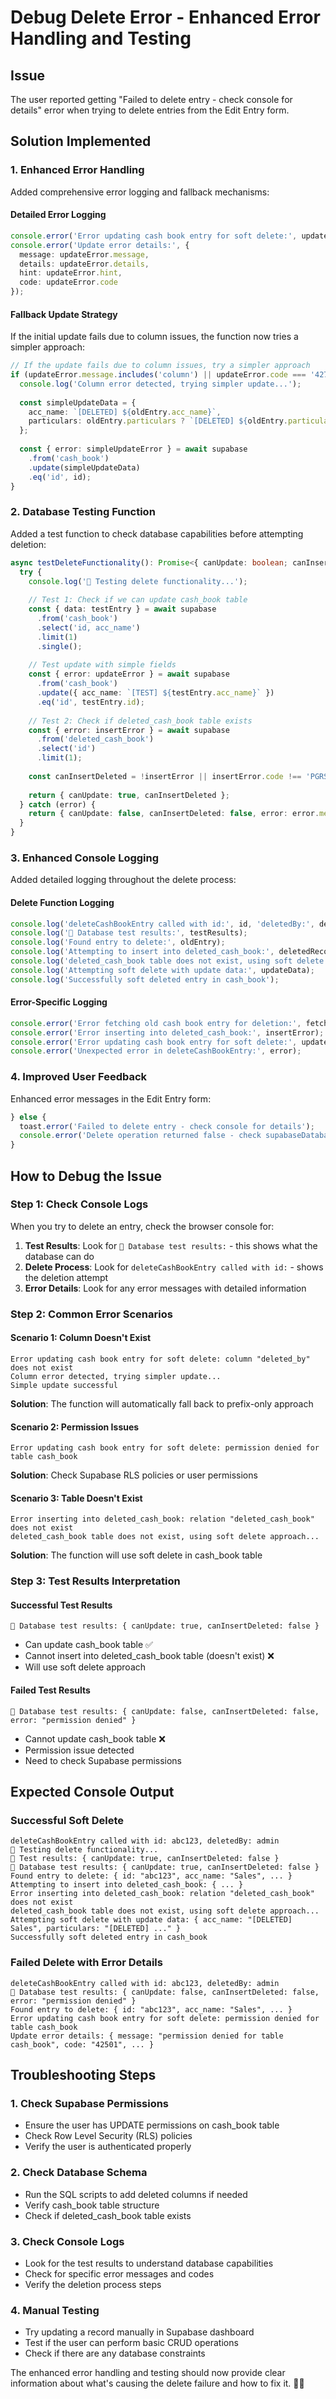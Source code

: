 # Debug Delete Error - Enhanced Error Handling and Testing

## Issue
The user reported getting "Failed to delete entry - check console for details" error when trying to delete entries from the Edit Entry form.

## Solution Implemented

### **1. Enhanced Error Handling**
Added comprehensive error logging and fallback mechanisms:

#### **Detailed Error Logging**
```typescript
console.error('Error updating cash book entry for soft delete:', updateError);
console.error('Update error details:', {
  message: updateError.message,
  details: updateError.details,
  hint: updateError.hint,
  code: updateError.code
});
```

#### **Fallback Update Strategy**
If the initial update fails due to column issues, the function now tries a simpler approach:
```typescript
// If the update fails due to column issues, try a simpler approach
if (updateError.message.includes('column') || updateError.code === '42703') {
  console.log('Column error detected, trying simpler update...');
  
  const simpleUpdateData = {
    acc_name: `[DELETED] ${oldEntry.acc_name}`,
    particulars: oldEntry.particulars ? `[DELETED] ${oldEntry.particulars}` : '[DELETED]',
  };
  
  const { error: simpleUpdateError } = await supabase
    .from('cash_book')
    .update(simpleUpdateData)
    .eq('id', id);
}
```

### **2. Database Testing Function**
Added a test function to check database capabilities before attempting deletion:

```typescript
async testDeleteFunctionality(): Promise<{ canUpdate: boolean; canInsertDeleted: boolean; error?: string }> {
  try {
    console.log('🧪 Testing delete functionality...');
    
    // Test 1: Check if we can update cash_book table
    const { data: testEntry } = await supabase
      .from('cash_book')
      .select('id, acc_name')
      .limit(1)
      .single();
      
    // Test update with simple fields
    const { error: updateError } = await supabase
      .from('cash_book')
      .update({ acc_name: `[TEST] ${testEntry.acc_name}` })
      .eq('id', testEntry.id);
      
    // Test 2: Check if deleted_cash_book table exists
    const { error: insertError } = await supabase
      .from('deleted_cash_book')
      .select('id')
      .limit(1);
      
    const canInsertDeleted = !insertError || insertError.code !== 'PGRST116';
    
    return { canUpdate: true, canInsertDeleted };
  } catch (error) {
    return { canUpdate: false, canInsertDeleted: false, error: error.message };
  }
}
```

### **3. Enhanced Console Logging**
Added detailed logging throughout the delete process:

#### **Delete Function Logging**
```typescript
console.log('deleteCashBookEntry called with id:', id, 'deletedBy:', deletedBy);
console.log('🧪 Database test results:', testResults);
console.log('Found entry to delete:', oldEntry);
console.log('Attempting to insert into deleted_cash_book:', deletedRecord);
console.log('deleted_cash_book table does not exist, using soft delete approach...');
console.log('Attempting soft delete with update data:', updateData);
console.log('Successfully soft deleted entry in cash_book');
```

#### **Error-Specific Logging**
```typescript
console.error('Error fetching old cash book entry for deletion:', fetchError);
console.error('Error inserting into deleted_cash_book:', insertError);
console.error('Error updating cash book entry for soft delete:', updateError);
console.error('Unexpected error in deleteCashBookEntry:', error);
```

### **4. Improved User Feedback**
Enhanced error messages in the Edit Entry form:

```typescript
} else {
  toast.error('Failed to delete entry - check console for details');
  console.error('Delete operation returned false - check supabaseDatabase.ts logs');
}
```

## How to Debug the Issue

### **Step 1: Check Console Logs**
When you try to delete an entry, check the browser console for:

1. **Test Results**: Look for `🧪 Database test results:` - this shows what the database can do
2. **Delete Process**: Look for `deleteCashBookEntry called with id:` - shows the deletion attempt
3. **Error Details**: Look for any error messages with detailed information

### **Step 2: Common Error Scenarios**

#### **Scenario 1: Column Doesn't Exist**
```
Error updating cash book entry for soft delete: column "deleted_by" does not exist
Column error detected, trying simpler update...
Simple update successful
```
**Solution**: The function will automatically fall back to prefix-only approach

#### **Scenario 2: Permission Issues**
```
Error updating cash book entry for soft delete: permission denied for table cash_book
```
**Solution**: Check Supabase RLS policies or user permissions

#### **Scenario 3: Table Doesn't Exist**
```
Error inserting into deleted_cash_book: relation "deleted_cash_book" does not exist
deleted_cash_book table does not exist, using soft delete approach...
```
**Solution**: The function will use soft delete in cash_book table

### **Step 3: Test Results Interpretation**

#### **Successful Test Results**
```
🧪 Database test results: { canUpdate: true, canInsertDeleted: false }
```
- Can update cash_book table ✅
- Cannot insert into deleted_cash_book table (doesn't exist) ❌
- Will use soft delete approach

#### **Failed Test Results**
```
🧪 Database test results: { canUpdate: false, canInsertDeleted: false, error: "permission denied" }
```
- Cannot update cash_book table ❌
- Permission issue detected
- Need to check Supabase permissions

## Expected Console Output

### **Successful Soft Delete**
```
deleteCashBookEntry called with id: abc123, deletedBy: admin
🧪 Testing delete functionality...
🧪 Test results: { canUpdate: true, canInsertDeleted: false }
🧪 Database test results: { canUpdate: true, canInsertDeleted: false }
Found entry to delete: { id: "abc123", acc_name: "Sales", ... }
Attempting to insert into deleted_cash_book: { ... }
Error inserting into deleted_cash_book: relation "deleted_cash_book" does not exist
deleted_cash_book table does not exist, using soft delete approach...
Attempting soft delete with update data: { acc_name: "[DELETED] Sales", particulars: "[DELETED] ..." }
Successfully soft deleted entry in cash_book
```

### **Failed Delete with Error Details**
```
deleteCashBookEntry called with id: abc123, deletedBy: admin
🧪 Database test results: { canUpdate: false, canInsertDeleted: false, error: "permission denied" }
Found entry to delete: { id: "abc123", acc_name: "Sales", ... }
Error updating cash book entry for soft delete: permission denied for table cash_book
Update error details: { message: "permission denied for table cash_book", code: "42501", ... }
```

## Troubleshooting Steps

### **1. Check Supabase Permissions**
- Ensure the user has UPDATE permissions on cash_book table
- Check Row Level Security (RLS) policies
- Verify the user is authenticated properly

### **2. Check Database Schema**
- Run the SQL scripts to add deleted columns if needed
- Verify cash_book table structure
- Check if deleted_cash_book table exists

### **3. Check Console Logs**
- Look for the test results to understand database capabilities
- Check for specific error messages and codes
- Verify the deletion process steps

### **4. Manual Testing**
- Try updating a record manually in Supabase dashboard
- Test if the user can perform basic CRUD operations
- Check if there are any database constraints

The enhanced error handling and testing should now provide clear information about what's causing the delete failure and how to fix it. 🧪✅




